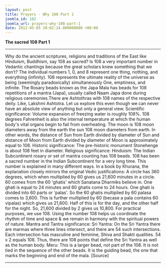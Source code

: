 ```yaml
---
layout: post
title: Prayers - Why 108 Part 1
joomla_id: 162
joomla_url: prayers-why-108-part-1
date: 2012-05-05 20:02:24.000000000 +00:00
---
```

**The sacred 108 Part 1**
* * *  
Why do the ancient scriptures, religions and traditions of the East like Hinduism, Buddhism, say 108 as sacred? Is 108 a very important number in Vedantic chantings because the great scholars knew something that we don’t?
The individual numbers 1, 0, and 8 represent one thing, nothing, and everything (infinity). 108 represents the ultimate reality of the universe as being (seemingly paradoxically) simultaneously One, emptiness, and infinite.
The Rosary beads known as the Japa Mala has beads for 108 repetitions of a mantra (Japa), usually called Naam Japa done during religious ceremonies.There are Ashtothras with 108 names of the respective deity. Like, Lakshmi Ashtotra. Let us explore this even though we can never have an absolute view of anything but only a general view.
Scientific significance:
Volume expansion of freezing water is roughly 108%. 108 degrees Fahrenheit is also the internal temperature at which the human body's vital organs begin to fail from overheating. The moon is 108 moon diameters away from the earth the sun 108 moon diameters from earth. In other words, the distance of Sun from Earth divided by diameter of Sun and distance of Moon from Earth divided by diameter of Moon is approximately equal to 108.
Historic significance:
The pre-historic monument Stonehenge is about 108 feet in diameter.
Religious significance:
Hinduism: The Indian Subcontinent rosary or set of mantra counting has 108 beads. 108 has been a sacred number in the Indian Subcontinent for a very long time. This number is explained in many different ways.
In a book by Khurana, the explanation closely mirrors the original Vedic justifications: A circle has 360 degrees, which when multiplied by 60 gives us 21,600 minutes in a circle. 60 comes from the 60 'ghatis' which Sanatana Dharmiks believe in. One ghati is equal to 24 minutes and 60 ghatis come to 24 hours. One ghati is divided into 60 parts or 'palas'. So the 60 ghatis multiplied by 60 palasa comes to 3,600. This is further multiplied by 60 (becase a pala contains 60 vipalas) which gives us 21,600. Half of this is for the day, and the other half for the night. So, 21,600 divided by 2 gives us 10,800. For practical purposes, we use 108. Using the number 108 helps us coordinate the rhythm of time and space & we remain in harmony with the spiritual powers of nature.
Mantra and Tantra significance:
Sri Yantra: On the Sri Yantra there are marmas where three lines intersect, and there are 54 such intersections. Each intersection has masculine and feminine, Shiva and Shakti qualities. 54 x 2 equals 108. Thus, there are 108 points that define the Sri Yantra as well as the human body.
Meru: This is a larger bead, not part of the 108. It is not tied in the sequence of the other beads. It is the guiding bead, the one that marks the beginning and end of the mala.
[Source]
* * *
  
